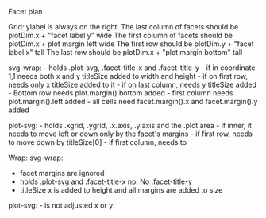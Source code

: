 Facet plan

Grid:
  ylabel is always on the right.
  The last column of facets should be plotDim.x + "facet label y" wide
  The first column of facets should be plotDim.x + plot margin left wide
  The first row should be plotDim.y + "facet label x" tall
  The last row should be plotDim.x + "plot margin bottom" tall


  svg-wrap:
    - holds .plot-svg, .facet-title-x and .facet-title-y
    - if in coordinate 1,1 needs both x and y titleSize added to width and height
    - if on first row, needs only x titleSize added to it
    - if on last column, needs y titleSize added
    - Bottom row needs plot.margin().bottom added
    - first column needs plot.margin().left added 
    - all cells need facet.margin().x and facet.margin().y added

  plot-svg:
    - holds .xgrid, .ygrid, .x.axis, .y.axis and the .plot area
    - if inner, it needs to move left or down only by the facet's margins
    - if first row, needs to move down by titleSize[0]
    - if first column, needs to 


Wrap:
  svg-wrap:
  - facet margins are ignored
  - holds .plot-svg and .facet-title-x no. No .facet-title-y
  - titleSize x is added to height and all margins are added to size

  plot-svg:
    - is not adjusted x or y:

